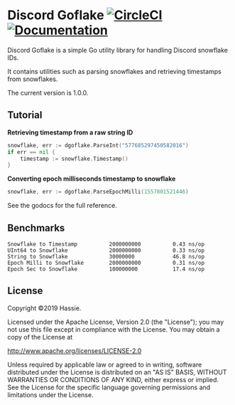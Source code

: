 # Discord Goflake [![CircleCI](https://circleci.com/gh/hassieswift621/discord-goflake/tree/master.svg?style=svg)](https://circleci.com/gh/hassieswift621/discord-goflake/tree/master) [![Documentation](https://godoc.org/github.com/hassieswift621/discord-goflake?status.svg)](http://godoc.org/github.com/hassieswift621/discord-goflake)
Discord Goflake is a simple Go utility library for handling Discord snowflake IDs.

It contains utilities such as parsing snowflakes and retrieving timestamps from snowflakes.

The current version is 1.0.0.

## Tutorial
**Retrieving timestamp from a raw string ID**
```go
snowflake, err := dgoflake.ParseInt("577685297450582016")
if err == nil {
	timestamp := snowflake.Timestamp()
}
```

**Converting epoch milliseconds timestamp to snowflake**
```go
snowflake, err := dgoflake.ParseEpochMilli(1557801521446)
```

See the godocs for the full reference.

## Benchmarks
```
Snowflake to Timestamp          2000000000	        0.43 ns/op
UInt64 to Snowflake             2000000000	        0.33 ns/op
String to Snowflake             30000000	        46.8 ns/op
Epoch Milli to Snowflake        2000000000	        0.31 ns/op
Epoch Sec to Snowflake          100000000	        17.4 ns/op
```

## License
Copyright &copy;2019 Hassie.

Licensed under the Apache License, Version 2.0 (the "License");
you may not use this file except in compliance with the License.
You may obtain a copy of the License at

http://www.apache.org/licenses/LICENSE-2.0

Unless required by applicable law or agreed to in writing, software
distributed under the License is distributed on an "AS IS" BASIS,
WITHOUT WARRANTIES OR CONDITIONS OF ANY KIND, either express or implied.
See the License for the specific language governing permissions and
limitations under the License.
